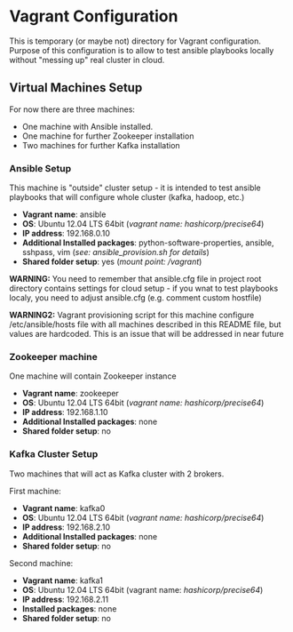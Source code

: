 # Vagrant Configuration

This is temporary (or maybe not) directory for Vagrant configuration. Purpose of this configuration is to allow to test ansible playbooks locally without "messing up" real cluster in cloud.

## Virtual Machines Setup

For now there are three machines: 
* One machine with Ansible installed.
* One machine for further Zookeeper installation
* Two machines for further Kafka installation

### Ansible Setup

This machine is "outside" cluster setup - it is intended to test ansible playbooks that will configure whole cluster (kafka, hadoop, etc.)

* __Vagrant name__: ansible
* __OS__: Ubuntu 12.04 LTS 64bit (_vagrant name: hashicorp/precise64_)
* __IP address__: 192.168.0.10
* __Additional Installed packages__: python-software-properties, ansible, sshpass, vim (_see: ansible_provision.sh for details_)
* __Shared folder setup__: yes (_mount point: /vagrant_)

__WARNING:__ You need to remember that ansible.cfg file in project root directory contains settings for cloud setup - if you wnat to test playbooks localy, you need to adjust ansible.cfg (e.g. comment custom hostfile)

__WARNING2:__ Vagrant provisioning script for this machine configure /etc/ansible/hosts file with all machines described in this README file, but values are hardcoded. This is an issue that will be addressed in near future

### Zookeeper machine

One machine will contain Zookeeper instance

* __Vagrant name__: zookeeper
* __OS__: Ubuntu 12.04 LTS 64bit (_vagrant name: hashicorp/precise64_)
* __IP address__: 192.168.1.10
* __Additional Installed packages__: none
* __Shared folder setup__: no

### Kafka Cluster Setup

Two machines that will act as Kafka cluster with 2 brokers.

First machine:
* __Vagrant name__: kafka0
* __OS__: Ubuntu 12.04 LTS 64bit (_vagrant name: hashicorp/precise64_)
* __IP address__: 192.168.2.10
* __Additional Installed packages__: none
* __Shared folder setup__: no

Second machine:
* __Vagrant name__: kafka1
* __OS__: Ubuntu 12.04 LTS 64bit (vagrant name: _hashicorp/precise64_)
* __IP address__: 192.168.2.11
* __Installed packages__: none
* __Shared folder setup__: no

